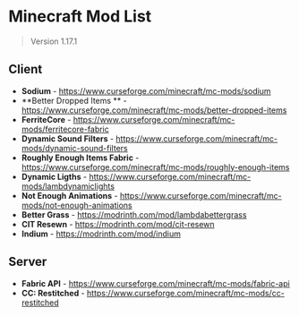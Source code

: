 # Minecraft Mod List

> Version 1.17.1

## Client

- **Sodium** - https://www.curseforge.com/minecraft/mc-mods/sodium
- **Better Dropped Items ** - https://www.curseforge.com/minecraft/mc-mods/better-dropped-items
-  **FerriteCore** - https://www.curseforge.com/minecraft/mc-mods/ferritecore-fabric
-  **Dynamic Sound Filters** - https://www.curseforge.com/minecraft/mc-mods/dynamic-sound-filters
-  **Roughly Enough Items Fabric** - https://www.curseforge.com/minecraft/mc-mods/roughly-enough-items
-  **Dynamic Ligths** - https://www.curseforge.com/minecraft/mc-mods/lambdynamiclights
-  **Not Enough Animations** - https://www.curseforge.com/minecraft/mc-mods/not-enough-animations
-  **Better Grass** - https://modrinth.com/mod/lambdabettergrass
-  **CIT Resewn** - https://modrinth.com/mod/cit-resewn
-  **Indium** - https://modrinth.com/mod/indium

## Server

- **Fabric API** - https://www.curseforge.com/minecraft/mc-mods/fabric-api
- **CC: Restitched** - https://www.curseforge.com/minecraft/mc-mods/cc-restitched



